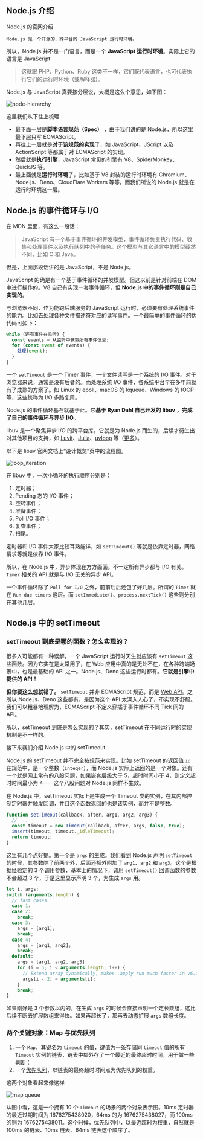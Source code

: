 ## Node.js 介绍

Node.js 的官网介绍

```
Node.js 是一个开源的、跨平台的 JavaScript 运行时环境。
```

所以，Node.js 并不是一门语言，而是一个 **JavaScript 运行时环境**。实际上它的语言是 JavaScript

> 这就跟 PHP、Python、Ruby 这类不一样，它们既代表语言，也可代表执行它们的运行时环境（或解释器）。



Node.js 与 JavaScript 真要按分层说，大概是这么个意思，如下图：

![node-hierarchy](https://raw.githubusercontent.com/edwineo/Notes/main/Node/assets/node-hierarchy.png)

这里我们从下往上梳理：

- 最下面一层是**脚本语言规范（Spec）** ，由于我们讲的是 Node.js，所以这里最下层只写 ECMAScript。
- 再往上一层就是**对于该规范的实现**了，如 JavaScript、JScript 以及 ActionScript 等都属于对 ECMAScript 的实现。
- 然后就是**执行引擎**，JavaScript 常见的引擎有 V8、SpiderMonkey、QuickJS 等。
- 最上面就是**运行时环境**了，比如基于 V8 封装的运行时环境有 Chromium、Node.js、Deno、CloudFlare Workers 等等。而我们所说的 Node.js 就是在运行时环境这一层。



## Node.js 的事件循环与 I/O

在 MDN 里面，有这么一段话：

> JavaScript 有一个基于事件循环的并发模型，事件循环负责执行代码、收集和处理事件以及执行队列中的子任务。这个模型与其它语言中的模型截然不同，比如 C 和 Java。

但是，上面那段话讲的是 JavaScript，不是 Node.js。

JavaScript 的确是有一个基于事件循环的并发模型。但这以前是针对前端在 DOM 中进行操作的。V8 自己有实现一套事件循环，但 **Node.js 中的事件循环则是自己实现的**。

与浏览器不同，作为能跑后端服务的 JavaScript 运行时，必须要有处理系统事件的能力。比如去处理各种文件描述符对应的读写事件。一个最简单的事件循环的伪代码可如下：

```js
while (还有事件在监听) {
  const events = 从监听中获取所有事件信息;
  for (const event of events) {
    处理(event);
  }
}
```

一个 `setTimeout` 是一个 Timer 事件，一个文件读写是一个系统的 I/O 事件。对于浏览器来说，通常是没有后者的。而处理系统 I/O 事件，各系统平台早在多年前就有了成熟的方案了。如 Linux 的 epoll、macOS 的 kqueue、Windows 的 IOCP 等，这些统称为 I/O 多路复用。



Node.js 的事件循环基石就基于此。它**基于 Ryan Dahl 自己开发的** **libuv** **，完成了自己的事件循环与异步** **I/O**。



libuv 是一个聚焦异步 I/O 的跨平台库。它就是为 Node.js 而生的，后续才衍生出对其他项目的支持，如 [Luvit](https://link.juejin.cn/?target=https%3A%2F%2Fluvit.io%2F)、[Julia](https://link.juejin.cn/?target=https%3A%2F%2Fjulialang.org%2F)、[uvloop](https://link.juejin.cn/?target=https%3A%2F%2Fgithub.com%2FMagicStack%2Fuvloop) 等（[更多](https://link.juejin.cn/?target=https%3A%2F%2Fgithub.com%2Flibuv%2Flibuv%2Fblob%2Fv1.x%2FLINKS.md)）。

以下是 libuv 官网文档上“设计概览”页中的流程图。

![loop_iteration](https://raw.githubusercontent.com/edwineo/Notes/main/Node/assets/loop_iteration.png)

在 libuv 中，一次小循环的执行顺序分别是：

1. 定时器；
2. Pending 态的 I/O 事件；
3. 空转事件；
4. 准备事件；
5. Poll I/O 事件；
6. 复查事件；
7. 扫尾。

定时器和 I/O 事件大家比较耳熟能详，如 `setTimeout()` 等就是依靠定时器，网络请求等就是依靠 I/O 事件。

所以，在 Node.js 中，异步体现在方方面面。不一定所有异步都与 I/O 有关。`Timer` 相关的 API 就是与 I/O 无关的异步 API。

一个事件循环除了 `Poll for I/O` 之外，前前后后还包了好几层。所谓的 `Timer` 就在 `Run due timers` 这层。而 `setImmediate()`、`process.nextTick()` 这些则分别在其他几层。



## Node.js 中的 setTimeout

### setTimeout 到底是哪的函数？怎么实现的？

很多人可能都有一种误解，一个 JavaScript 运行时天生就应该有 `setTimeout` 这些函数。因为它实在是太常用了，在 Web 应用中真的是无处不在，在各种跨端场景中，也是最基础的 API 之一。Node.js、Deno 这些运行时都有。**它就是引擎中提供的 API！**

**但你要这么想就错了。** `setTimeout` 并非 ECMAScript 规范，而是 [Web API](https://link.juejin.cn/?target=https%3A%2F%2Fhtml.spec.whatwg.org%2Fmultipage%2Ftimers-and-user-prompts.html%23dom-settimeout-dev)。之所以 Node.js、Deno 这些都有，是因为这个 API 太深入人心了，不实现不舒服。我们可以粗暴地理解为，ECMAScript 不定义穿插于事件循环不同 Tick 间的 API。



所以，setTimeout 到底是怎么实现的？其实，setTimeout 在不同运行时的实现机制是不一样的。

接下来我们介绍 Node.js 中的 setTimeout

Node.js 的 setTimeout 并不完全按规范来实现。比如 setTimeout 的返回值 `id` 在规范中，是一个整数（`integer`），而 Node.js 实际上返回的是一个对象。还有一个就是网上常有的八股问题，如果嵌套层级大于 5，超时时间小于 4，则定义超时时间最小为 4——这个八股问题对 Node.js 同样不生效。

在 Node.js 中，setTimeout 实际上是生成一个 Timeout 类的实例，在其内部控制定时器并触发回调，并且这个函数返回的也是该实例，而并不是整数。

```js
function setTimeout(callback, after, arg1, arg2, arg3) {
  // ...
  const timeout = new Timeout(callback, after, args, false, true);
  insert(timeout, timeout._idleTimeout);
  return timeout;
}
```

这里有几个点好提。第一个是 `args` 的生成。我们看到 Node.js 声明 `setTimeout` 的时候，其参数除了前两个外，后面还额外附加了 `arg1`、`arg2` 和 `arg3`。这个是根据经验定的 3 个调用参数，基本上的情况下，调用 `setTimeout()` 回调函数的参数不会超过 3 个，于是这里显示声明 3 个，为生成 `args` 用。

```js
let i, args;
switch (arguments.length) {
  // fast cases
  case 1:
  case 2:
    break;
  case 3:
    args = [arg1];
    break;
  case 4:
    args = [arg1, arg2];
    break;
  default:
    args = [arg1, arg2, arg3];
    for (i = 5; i < arguments.length; i++) {
      // Extend array dynamically, makes .apply run much faster in v6.0.0
      args[i - 2] = arguments[i];
    }
    break;
}
```

如果刚好是 3 个参数以内的，在生成 `args` 的时候会直接声明一个定长数组，这比后续不断去扩展数组来得快。如果再超长了，那再去动态扩展 `args` 数组长度。



### 两个关键对象：Map 与优先队列

1. 一个 `Map`，其键名为 `timeout` 的值，键值为一条存储同 `timeout` 值的所有 `Timeout` 实例的链表，链表中额外存了一个最近的最终超时时间，用于做一些判断；
2. 一个[优先队列](https://link.juejin.cn/?target=https%3A%2F%2Fzh.wikipedia.org%2Fzh-hans%2F%E5%84%AA%E5%85%88%E4%BD%87%E5%88%97)，以链表的最终超时时间点为优先队列的权重。



这两个对象看起来像这样

![map queue](https://raw.githubusercontent.com/edwineo/Notes/main/Node/assets/map_queue.png)

从图中看，这是一个拥有 10 个 `Timeout` 的场景的两个对象表示图。10ms 定时器的最近过期时间为 1676275438020，64ms 的为 1676275438027，而 100ms 的则为 1676275438011。这个时候，优先队列中，以最近超时为权重，自然就是 100ms 的链表、10ms 链表、64ms 链表这个顺序了。




